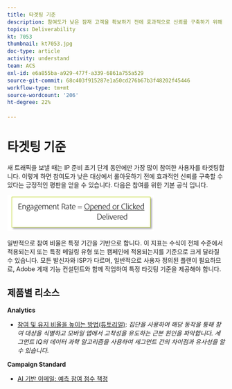 ```yaml
---
title: 타겟팅 기준
description: 참여도가 낮은 잠재 고객을 확보하기 전에 효과적으로 신뢰를 구축하기 위해 처음부터 긍정적인 평판을 구축하는 방법을 알아봅니다.
topics: Deliverability
kt: 7053
thumbnail: kt7053.jpg
doc-type: article
activity: understand
team: ACS
exl-id: e6a855ba-a929-477f-a339-6861a755a529
source-git-commit: 68c403f915287e1a50cd276b67b3f48202f45446
workflow-type: tm+mt
source-wordcount: '206'
ht-degree: 22%

---
```


# 타겟팅 기준

새 트래픽을 보낼 때는 IP 준비 초기 단계 동안에만 가장 많이 참여한 사용자를 타겟팅합니다. 이렇게 하면 참여도가 낮은 대상에서 롤아웃하기 전에 효과적인 신뢰를 구축할 수 있다는 긍정적인 평판을 얻을 수 있습니다. 다음은 참여를 위한 기본 공식 입니다.

![참여 공식](../assets/formula-for-enagement.png)

일반적으로 참여 비율은 특정 기간을 기반으로 합니다. 이 지표는 수식이 전체 수준에서 적용되는지 또는 특정 메일링 유형 또는 캠페인에 적용되는지를 기준으로 크게 달라질 수 있습니다. 모든 발신자와 ISP가 다르며, 일반적으로 사용자 정의된 플랜이 필요하므로, Adobe 게재 기능 컨설턴트와 함께 작업하여 특정 타깃팅 기준을 제공해야 합니다.

## 제품별 리소스

**Analytics**

* [참여 및 유지 비율을 높이는 방법(튜토리얼)](https://experienceleague.adobe.com/docs/analytics-learn/tutorials/mobile-app-analytics/measuring-mobile-analytics/how-to-increase-engagement-and-retention-rates.html?lang=en#mobile-app-analytics): *집단을 사용하여 해당 동작을 통해 참여 대상을 식별하고 모바일 앱에서 고착성을 유도하는 근본 원인을 파악합니다. 세그먼트 IQ의 데이터 과학 알고리즘을 사용하여 세그먼트 간의 차이점과 유사성을 알 수 있습니다.*

**Campaign Standard**

* [AI 기반 이메일: 예측 참여 점수 책정](https://experienceleague.adobe.com/docs/campaign-standard/using/testing-and-sending/preparing-and-testing-messages/predictive.html#predictive-scoring)
